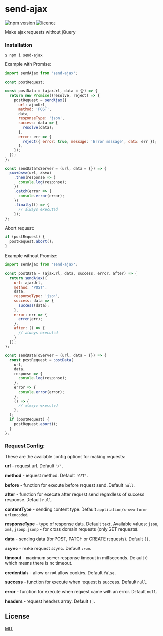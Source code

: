 # send-ajax

[![npm version](https://img.shields.io/npm/v/send-ajax?color=yellow)](https://www.npmjs.com/package/send-ajax)
[![licence](https://img.shields.io/npm/l/send-ajax)](https://github.com/axios/axios/blob/HEAD/LICENSE)

Make ajax requests without jQuery

### Installation
```$xslt
$ npm i send-ajax
```

Example with Promise:

```js
import sendAjax from 'send-ajax';

const postRequest;

const postData = (ajaxUrl, data = {}) => {
  return new Promise((resolve, reject) => {
    postRequest = sendAjax({
      url: ajaxUrl,
      method: 'POST',
      data,
      responseType: 'json',
      success: data => {
        resolve(data);
      },
      error: err => {
        reject({ error: true, message: 'Error message', data: err });
      },
    });
  });
};

const sendDataToServer = (url, data = {}) => {
  postData(url, data)
    .then(response => {
      console.log(response);
    })
    .catch(error => {
      console.error(error);
    })
    .finally(() => {
      // always executed
    });
};
```

Abort request:
```js
if (postRequest) {
  postRequest.abort();
}
```

Example without Promise:

```js
import sendAjax from 'send-ajax';

const postData = (ajaxUrl, data, success, error, after) => {
  return sendAjax({
    url: ajaxUrl,
    method: 'POST',
    data,
    responseType: 'json',
    success: data => {
      success(data);
    },
    error: err => {
      error(err);
    },
    after: () => {
      // always executed
    }
  });
};

const sendDataToServer = (url, data = {}) => {
  const postRequest = postData(
    url,
    data,
    response => {
      console.log(response);
    },
    error => {
      console.error(error);
    },
    () => {
      // always executed
    },
  );
  if (postRequest) {
    postRequest.abort();
  }
};
```

### Request Config:
These are the available config options for making requests:

**url** - request url. Default ``'/'``.

**method** - request method. Default ```'GET'```.

**before** - function for execute before request send. Default ```null```.

**after** - function for execute after request send regardless of success response. Default ```null```.

**contentType** - sending content type. Default ```application/x-www-form-urlencoded```.

**responseType** - type of response data. Default ```text```. Available values: ```json```, ```xml```, ```jsonp```. ```jsonp``` - for cross domain requests (only GET requests).

**data** - sending data (for POST, PATCH or CREATE requests). Default ```{}```.

**async** - make request async. Default ```true```.

**timeout** - maximum server response timeout in milliseconds. Default ```0``` which means there is no timeout.

**credentials** - allow or not allow cookies. Default ```false```.

**success** - function for execute when request is success. Default ```null```.

**error** - function for execute when request came with an error. Default ```null```.

**headers** - request headers array. Default ```[]```.

## License

[MIT](https://github.com/axios/axios/blob/HEAD/LICENSE)
